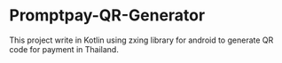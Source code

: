 # Promptpay-QR-Generator
This project write in Kotlin using zxing library for android to generate QR code for payment in Thailand.
